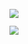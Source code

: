 

<a href="https://www.linkedin.com/in/brunaodeoliveira"><img src ="https://img.shields.io/badge/LinkedIn-0077B5?style=for-the-badge&logo=linkedin&logoColor=white"></a>

<a href=""><img src="https://www.imagemhost.com.br/images/2021/04/12/dev.png"/></a>

